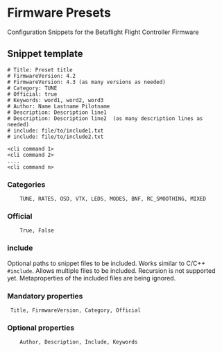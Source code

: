 # Firmware Presets

Configuration Snippets for the Betaflight Flight Controller Firmware


## Snippet template

```
# Title: Preset title
# FirmwareVersion: 4.2
# FirmwareVersion: 4.3 (as many versions as needed)
# Category: TUNE
# Official: true
# Keywords: word1, word2, word3
# Author: Name Lastname Pilotname
# Description: Description line1
# Description: Description line2  (as many description lines as needed)
# include: file/to/include1.txt
# include: file/to/include2.txt

<cli command 1>
<cli command 2>
....
<cli command n>
```

### Categories
```
    TUNE, RATES, OSD, VTX, LEDS, MODES, BNF, RC_SMOOTHING, MIXED
```

### Official
```
    True, False
```

### include
Optional paths to snippet files to be included. Works similar to C/C++ `#include`.
Allows multiple files to be included. Recursion is not supported yet. Metaproperties of the included files are being ignored.

### Mandatory properties
```
 Title, FirmwareVersion, Category, Official
```

### Optional properties
```
    Author, Description, Include, Keywords
```
